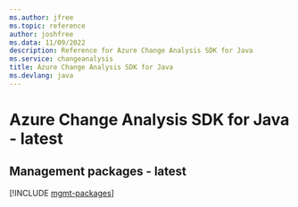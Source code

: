 ```yaml
---
ms.author: jfree
ms.topic: reference
author: joshfree
ms.data: 11/09/2022
description: Reference for Azure Change Analysis SDK for Java
ms.service: changeanalysis
title: Azure Change Analysis SDK for Java
ms.devlang: java
---
```

# Azure Change Analysis SDK for Java - latest

## Management packages - latest
[!INCLUDE [mgmt-packages](change-analysis-mgmt-index.md)]
